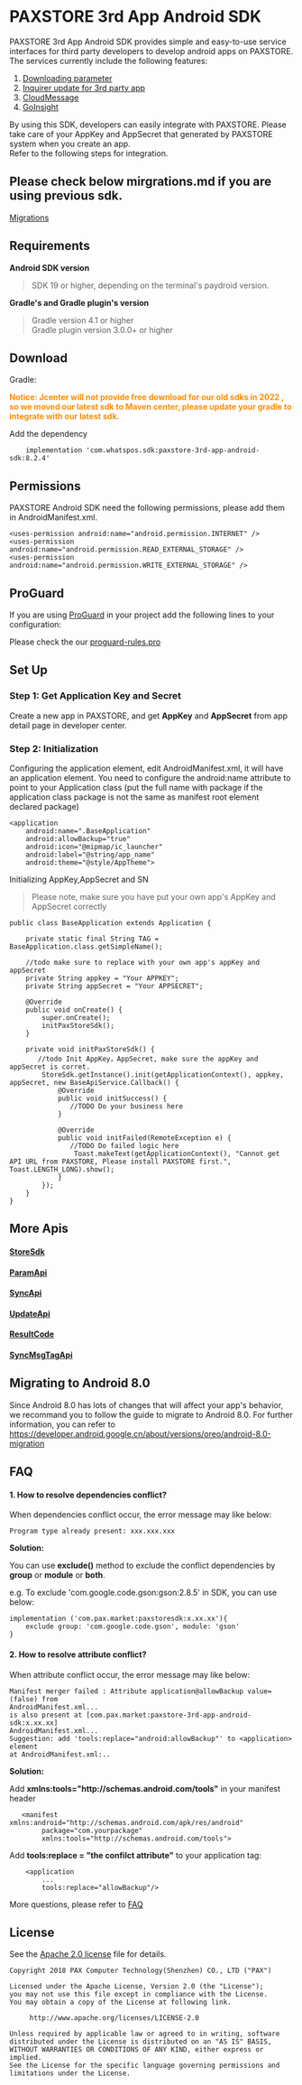
# PAXSTORE 3rd App Android SDK

PAXSTORE 3rd App Android SDK provides simple and easy-to-use service interfaces for third party developers to develop android apps on PAXSTORE. The services currently include the following features:

1. [Downloading parameter](docs/DownloadIntegration.md)
2. [Inquirer update for 3rd party app](docs/InstallInquirerIntegration.md)
3. [CloudMessage](docs/CloudMsgIntegration.md)
4. [GoInsight](docs/GoInsightIntegration.md)

By using this SDK, developers can easily integrate with PAXSTORE. Please take care of your AppKey and AppSecret that generated by PAXSTORE system when you create an app.
<br>Refer to the following steps for integration.


## Please check below mirgrations.md if you are using previous sdk.
[Migrations](docs/Migrations.md)


## Requirements
**Android SDK version**
>SDK 19 or higher, depending on the terminal's paydroid version.

**Gradle's and Gradle plugin's version**
>Gradle version 4.1 or higher  
>Gradle plugin version 3.0.0+ or higher

## Download
Gradle:

<font color=#ff8c00>**Notice: Jcenter will not provide free download for our old sdks in 2022 , so we moved our latest sdk to Maven center, please update your gradle to integrate with our latest sdk.**
</font>

 Add the dependency

```
    implementation 'com.whatspos.sdk:paxstore-3rd-app-android-sdk:8.2.4'
```


## Permissions
PAXSTORE Android SDK need the following permissions, please add them in AndroidManifest.xml.

`<uses-permission android:name="android.permission.INTERNET" />`<br>
`<uses-permission android:name="android.permission.READ_EXTERNAL_STORAGE" />`<br>
`<uses-permission android:name="android.permission.WRITE_EXTERNAL_STORAGE" />`<br>

## ProGuard
If you are using [ProGuard](https://www.guardsquare.com/en/products/proguard/manual) in your project add the following lines to your configuration:

Please check the our [proguard-rules.pro](https://github.com/PAXSTORE/paxstore-3rd-app-android-sdk/blob/master/demo/proguard-rules.pro)

## Set Up

### Step 1: Get Application Key and Secret
Create a new app in PAXSTORE, and get **AppKey** and **AppSecret** from app detail page in developer center.

### Step 2: Initialization
Configuring the application element, edit AndroidManifest.xml, it will have an application element. You need to configure the android:name attribute to point to your Application class (put the full name with package if the application class package is not the same as manifest root element declared package)

    <application
        android:name=".BaseApplication"
        android:allowBackup="true"
        android:icon="@mipmap/ic_launcher"
        android:label="@string/app_name"
        android:theme="@style/AppTheme">

Initializing AppKey,AppSecret and SN
>Please note, make sure you have put your own app's AppKey and AppSecret correctly

    public class BaseApplication extends Application {

        private static final String TAG = BaseApplication.class.getSimpleName();
        
        //todo make sure to replace with your own app's appKey and appSecret
        private String appkey = "Your APPKEY";
        private String appSecret = "Your APPSECRET";
        
        @Override
        public void onCreate() {
            super.onCreate();
            initPaxStoreSdk();
        }
        
        private void initPaxStoreSdk() {
           //todo Init AppKey，AppSecret, make sure the appKey and appSecret is corret.
            StoreSdk.getInstance().init(getApplicationContext(), appkey, appSecret, new BaseApiService.Callback() {
                @Override
                public void initSuccess() {
                   //TODO Do your business here
                }
    
                @Override
                public void initFailed(RemoteException e) {
                   //TODO Do failed logic here
                    Toast.makeText(getApplicationContext(), "Cannot get API URL from PAXSTORE, Please install PAXSTORE first.", Toast.LENGTH_LONG).show();
                }
            });
        }
    }

## More Apis

#### [StoreSdk](docs/StoreSdk.md)

#### [ParamApi](docs/ParamApi.md)

#### [SyncApi](docs/SyncApi.md)

#### [UpdateApi](docs/UpdateApi.md)

#### [ResultCode](docs/ResultCode.md)

#### [SyncMsgTagApi](docs/SyncMsgTagApi.md)


## Migrating to Android 8.0
Since Android 8.0 has lots of changes that will affect your app's behavior, we recommand you to follow the guide to migrate
to Android 8.0. For further information, you can refer to https://developer.android.google.cn/about/versions/oreo/android-8.0-migration


## FAQ

#### 1. How to resolve dependencies conflict?

When dependencies conflict occur, the error message may like below:

    Program type already present: xxx.xxx.xxx

**Solution:**

You can use **exclude()** method to exclude the conflict dependencies by **group** or **module** or **both**.

e.g. To exclude 'com.google.code.gson:gson:2.8.5' in SDK, you can use below:

    implementation ('com.pax.market:paxstoresdk:x.xx.xx'){
        exclude group: 'com.google.code.gson', module: 'gson'
    }

#### 2. How to resolve attribute conflict?

When attribute conflict occur, the error message may like below:

    Manifest merger failed : Attribute application@allowBackup value=(false) from 
    AndroidManifest.xml...
    is also present at [com.pax.market:paxstore-3rd-app-android-sdk:x.xx.xx] 
    AndroidManifest.xml...
    Suggestion: add 'tools:replace="android:allowBackup"' to <application> element
    at AndroidManifest.xml:..

**Solution:**

Add **xmlns:tools="http\://<span></span>schemas.android.com/tools"** in your manifest header

       <manifest xmlns:android="http://schemas.android.com/apk/res/android"
            package="com.yourpackage"
            xmlns:tools="http://schemas.android.com/tools">

Add **tools:replace = "the confilct attribute"** to your application tag:

        <application
            ...
            tools:replace="allowBackup"/>


More questions, please refer to [FAQ](https://github.com/PAXSTORE/paxstore-3rd-app-android-sdk/wiki/FAQ)

## License

See the [Apache 2.0 license](https://github.com/PAXSTORE/paxstore-3rd-app-android-sdk/blob/master/LICENSE) file for details.

    Copyright 2018 PAX Computer Technology(Shenzhen) CO., LTD ("PAX")
    
    Licensed under the Apache License, Version 2.0 (the "License");
    you may not use this file except in compliance with the License.
    You may obtain a copy of the License at following link.
    
         http://www.apache.org/licenses/LICENSE-2.0
    
    Unless required by applicable law or agreed to in writing, software
    distributed under the License is distributed on an "AS IS" BASIS,
    WITHOUT WARRANTIES OR CONDITIONS OF ANY KIND, either express or implied.
    See the License for the specific language governing permissions and
    limitations under the License.
